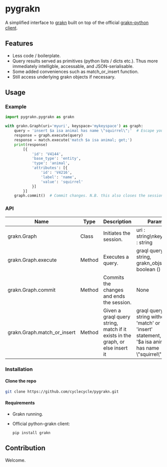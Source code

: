 # pygrakn

A simplified interface to [grakn](https://grakn.ai/) built on top of the official [grakn-python client](https://github.com/graknlabs/grakn/tree/master/client-python).

## Features

- Less code / boilerplate.
- Query results served as primitives (python lists / dicts etc.). Thus more immediately intelligble, accessable, and JSON-serialisable.
- Some added conveniences such as match_or_insert function.
- Still access underlying grakn objects if necessary.

## Usage

### Example

```python
import pygrakn.pygrakn as grakn

with grakn.Graph(uri='myuri', keyspace='mykeyspace') as graph:
    query = 'insert $a isa animal has name \"squirrel\";'  # Escape your quotes, or use a raw string
    response = graph.execute(query)
    response = match.execute('match $a isa animal; get;')
    print(response)
        [{
            'id': 'V4144',
            'base_type': 'entity',
            'type': 'animal',
            'attributes': [{
                'id': 'V4216',
                'label': 'name',
                'value': 'squirrel'
            }]
        }]
    graph.commit()  # Commit changes. N.B. this also closes the session
```

### API

Name | Type | Description | Params
--- | --- |--- | ---
grakn.Graph | Class | Initiates the session. | uri : string\nkeyspace : string
grakn.Graph.execute | Method | Executes a query. | graql query string, grakn_objs boolean ()
grakn.Graph.commit | Method | Commits the changes and ends the session. | None
grakn.Graph.match_or_insert | Method | Given a graql query string, match if it exists in the graph, or else insert it | graql query string without a 'match' or 'insert' statement, e.g, '$a isa animal has name \\"squirrel\\"'.

### Installation

#### Clone the repo

```bash
git clone https://github.com/cyclecycle/pygrakn.git
```

#### Requirements

- Grakn running.
- Official python-grakn client:

    `pip install grakn`

## Contribution

Welcome.



